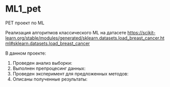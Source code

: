 # ML1_pet
PET проект по ML

Реализация алгоритмов классического ML на датасете https://scikit-learn.org/stable/modules/generated/sklearn.datasets.load_breast_cancer.html#sklearn.datasets.load_breast_cancer

В данном проекте:

1) Проведен анализ выборки:
2) Выполнен препроцесинг данных:
3) Проведен эксперимент для предложенных методов:
4) Описаны полученные результаты:
